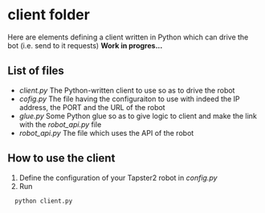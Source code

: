 # client folder

Here are elements defining a client written in Python which can drive the bot (i.e. send to it requests)
**Work in progres...**

## List of files
- _client.py_ The Python-written client  to use so as to drive the robot
- _cofig.py_ The file having the configuraiton to use with indeed the IP address, the PORT and the URL of the robot
- _glue.py_ Some Python glue so as to give logic to client and make the link with the _robot_api.py_ file
- _robot_api.py_ The file which uses the API of the robot

## How to use the client
1. Define the configuration of your Tapster2 robot in _config.py_
2. Run
```python
  python client.py
```
